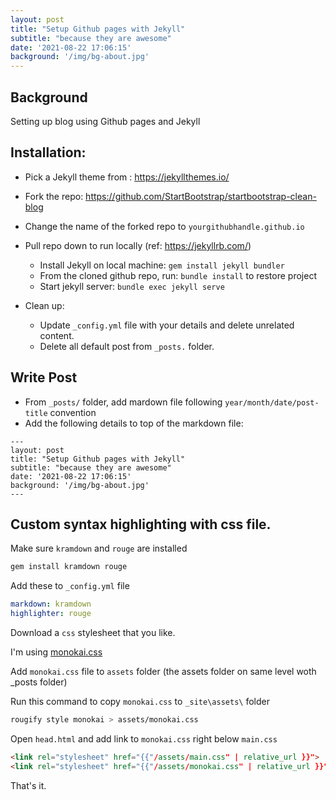 ```yaml
---
layout: post
title: "Setup Github pages with Jekyll"
subtitle: "because they are awesome"
date: '2021-08-22 17:06:15'
background: '/img/bg-about.jpg'
---
```


## Background
Setting up blog using Github pages and Jekyll

## Installation:
* Pick a Jekyll theme from :  <https://jekyllthemes.io/>
* Fork the repo:  <https://github.com/StartBootstrap/startbootstrap-clean-blog>
* Change the name of the forked repo to `yourgithubhandle.github.io`
* Pull repo down to run locally (ref: <https://jekyllrb.com/>)
  * Install Jekyll on local machine: `gem install jekyll bundler`
  * From the cloned github repo, run:  `bundle install` to restore project
  * Start jekyll server: `bundle exec jekyll serve` 

* Clean up:
  * Update `_config.yml` file with your details and delete unrelated content.
  * Delete all default post from `_posts.` folder.

## Write Post
* From `_posts/` folder, add mardown file following `year/month/date/post-title` convention
* Add the following details to top of the markdown file:
```
---
layout: post
title: "Setup Github pages with Jekyll"
subtitle: "because they are awesome"
date: '2021-08-22 17:06:15'
background: '/img/bg-about.jpg'
---
```


## Custom syntax highlighting with css file.
Make sure `kramdown` and `rouge` are installed
```zsh
gem install kramdown rouge
```
Add these to `_config.yml` file 
```yml
markdown: kramdown
highlighter: rouge
```


Download a `css` stylesheet that you like.  

I'm using [monokai.css](https://gist.github.com/DarkSector/49e4e0e5e962c5342432)

Add `monokai.css` file to `assets` folder (the assets folder on same level woth _posts folder)

Run this command to copy `monokai.css` to `_site\assets\` folder
```zsh
rougify style monokai > assets/monokai.css
```

Open `head.html` and add link to `monokai.css` right below `main.css`
```html
<link rel="stylesheet" href="{{"/assets/main.css" | relative_url }}">
<link rel="stylesheet" href="{{"/assets/monokai.css" | relative_url }}">
```

That's it.